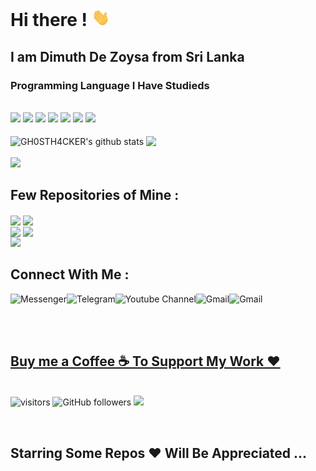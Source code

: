 # **Hi there !** <img src="https://github.com/GH0STH4CKER/GH0STH4CKER/blob/main/Assets/Hi.gif" width="29px">

<h2>I am Dimuth De Zoysa from Sri Lanka </h2>

<h3>Programming Language I Have Studieds</h3></br>
<div id="langs">
<img src="https://img.shields.io/badge/Python-3776AB?style=for-the-badge&logo=python&logoColor=white" >
<img src="https://img.shields.io/badge/HTML5-E34F26?style=for-the-badge&logo=html5&logoColor=white" >
<img src="https://img.shields.io/badge/CSS3-1572B6?style=for-the-badge&logo=css3&logoColor=white" >
<img src="https://img.shields.io/badge/C-00599C?style=for-the-badge&logo=c&logoColor=white" >
<img src="https://img.shields.io/badge/C%2B%2B-00599C?style=for-the-badge&logo=c%2B%2B&logoColor=white" >
<img src="https://img.shields.io/badge/Java-ED8B00?style=for-the-badge&logo=java&logoColor=white" >
<img src="https://img.shields.io/badge/VB.NET-5C2D91?style=for-the-badge&logo=.net&logoColor=white" >
</div>
&nbsp;
<div id="stats">
<img align="center" src="https://github-readme-stats.vercel.app/api?username=GH0STH4CKER&show_icons=true&theme=chartreuse-dark&line_height=27" width="400x" alt="GH0STH4CKER's github stats"/>
<img align="center" src="https://github-readme-stats.vercel.app/api/top-langs/?username=GH0STH4CKER&theme=dark&hide_langs_below=1" width="0px"/>
</div>
</br>
<img src="https://github-profile-trophy.vercel.app/?username=GH0STH4CKER&column=7">


<h2>Few Repositories of Mine :</h2>
<div id="two_repo">
<a href="https://github.com/GH0STH4CKER/youtube_video_downloader" ><img align="center" src="https://github-readme-stats.vercel.app/api/pin/?username=GH0STH4CKER&repo=youtube_video_downloader&theme=chartreuse-dark"></a>
<a href="https://github.com/GH0STH4CKER/QR-monkey" ><img align="center" src="https://github-readme-stats.vercel.app/api/pin/?username=GH0STH4CKER&repo=QR-monkey&theme=chartreuse-dar" ></a>
</div>
<div id="two repo">
<a href="https://github.com/GH0STH4CKER/TorrentSearch-Download" ><img align="center" src="https://github-readme-stats.vercel.app/api/pin/?username=GH0STH4CKER&repo=TorrentSearch-Download&theme=chartreuse-dar" /></a>
<a href="https://github.com/GH0STH4CKER/Lan_IP_Scanner" ><img align="center" src="https://github-readme-stats.vercel.app/api/pin/?username=GH0STH4CKER&repo=Lan_IP_Scanner&theme=chartreuse-dark" /></a>
</div>
<img src="https://github-readme-streak-stats.herokuapp.com/?user=GH0STH4CKER" width="0px">

<h2>Connect With Me :</h2>
<div id="links">
<a href="https://m.me/dimuth92">
  <img align="left" alt="Messenger" src="https://img.shields.io/badge/Messenger-00B2FF?style=for-the-badge&logo=messenger&logoColor=white" />
</a> &nbsp;&nbsp;
<a href="https://t.me/Dimuth92">
  <img align="left" alt="Telegram" src="https://img.shields.io/badge/Telegram-2CA5E0?style=for-the-badge&logo=telegram&logoColor=white" />
</a> &nbsp;&nbsp;
<a href="https://www.youtube.com/c/GhostAcademy">
  <img align="left" alt="Youtube Channel" src="https://img.shields.io/badge/YouTube-FF0000?style=for-the-badge&logo=youtube&logoColor=white" />
</a> &nbsp;&nbsp;
<a href="mailto:dimuthdezoysa@gmail.com">
  <img align="left" alt="Gmail" src="https://shields.io/badge/GMAIL-d6001f?logo=gmail&logoColor=white&style=for-the-badge" />
</a>
<a href="https://ghostacademysl.blogspot.com">
  <img align="left" alt="Gmail" src="https://img.shields.io/badge/Blogger-FF5722?style=for-the-badge&logo=blogger&logoColor=white" />
</a>
</div>                                                                                                                     

&nbsp;</br></br>
## [Buy me a Coffee ☕ To Support My Work ❤️](https://www.buymeacoffee.com/dimuthdezoysa) 

&nbsp;<br>
![visitors](https://visitor-badge.laobi.icu/badge?page_id=GH0STH4CKER.visitor-badge)
![GitHub followers](https://img.shields.io/github/followers/GH0STH4CKER?color=cyan) ![](https://komarev.com/ghpvc/?username=GH0STH4CKER&color=green&label=Profile+Views)

</br>
<h2> Starring Some Repos ❤️ Will Be Appreciated ...  </h2>
